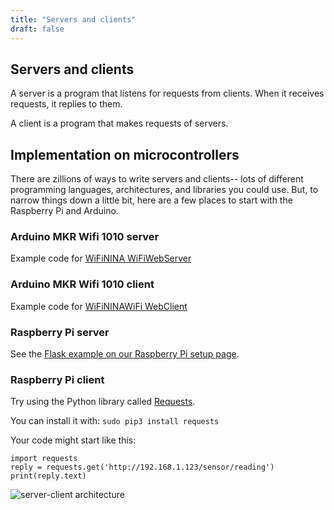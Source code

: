 ```yaml
---
title: "Servers and clients"
draft: false
---
```

## Servers and clients

A server is a program that listens for requests from clients. When it receives requests, it replies to them.

A client is a program that makes requests of servers.

## Implementation on microcontrollers

There are zillions of ways to write servers and clients-- lots of different programming languages, architectures, and libraries you could use. But, to narrow things down a little bit, here are a few places to start with the Raspberry Pi and Arduino.

### Arduino MKR Wifi 1010 server

Example code for [WiFiNINA WiFiWebServer](https://www.arduino.cc/en/Tutorial/LibraryExamples/WiFiNINAWiFiWebServer)

### Arduino MKR Wifi 1010 client

Example code for [WiFiNINAWiFi WebClient](https://www.arduino.cc/en/Tutorial/LibraryExamples/WiFiNINAWiFiWebClient)

### Raspberry Pi server

See the [Flask example on our Raspberry Pi setup page](http://andnowforelectronics.com/notes/rpi-setup/#what-if-i-want-to-control-pins-through-a-web-browser-flask).

### Raspberry Pi client

Try using the Python library called [Requests](https://requests.readthedocs.io/en/master/).

You can install it with: `sudo pip3 install requests`

Your code might start like this:

```
import requests
reply = requests.get('http://192.168.1.123/sensor/reading')
print(reply.text)
```
![server-client architecture](/img/server-client-architecture.jpg)

